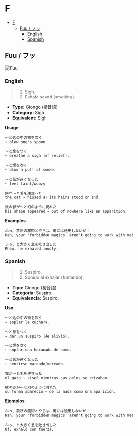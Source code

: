 # F

- [F](#f)
  - [Fuu / フッ](#fuu--フッ)
    - [English](#english)
    - [Spanish](#spanish)

## Fuu / フッ

![Fuu](https://i.pinimg.com/564x/3d/75/14/3d75140b8d4805b287061f230378b3a7.jpg)

### English

> 1. Sigh.
> 2. Exhale sound (smoking).

- **Type:** Giongo (擬音語)
- **Category:** Sigh.
- **Equivalent:** Sigh.

**Usage**

```
〜と匙の中の物を吹く
~ blow one's spoon.

〜と息をつく
~ breathe a sigh (of relief).

〜と煙を吹く
~ blow a puff of smoke.

〜と気が遠くなった
~ feel faint/woozy.

猫が〜と毛を逆立った
the cat ~ hissed as its hairs stood on end.

彼の影が〜と幻のように現れた
his shape appeared ~ out of nowhere like an apparition.
```

**Examples**

```
ふっ、禁断の魔術とやらは、俺には通用しないぜ！
Hah, your 'forbidden magics' aren't going to work with me!

ふぅ、と大きく息を吐き出した
Phew, he exhaled loudly.
```

### Spanish

> 1. Suspiro.
> 2. Sonido al exhalar (fumando).

- **Tipo:** Giongo (擬音語)
- **Categoría:** Suspiro.
- **Equivalencia:** Suspiro.

**Uso**

```
〜と匙の中の物を吹く
~ soplar la cuchara.

〜と息をつく
~ dar un suspiro (de alivio).

〜と煙を吹く
~ soplar una bocanada de humo.

〜と気が遠くなった
~ sentirse mareado/mareado.

猫が〜と毛を逆立った
el gato ~ siseó mientras sus pelos se erizaban.

彼の影が〜と幻のように現れた
su forma apareció ~ de la nada como una aparición.
```

**Ejemplos**

```
ふっ、禁断の魔術とやらは、俺には通用しないぜ！
Hah, your 'forbidden magics' aren't going to work with me!

ふぅ、と大きく息を吐き出した
Uf, exhaló con fuerza.
```
